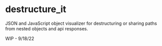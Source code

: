 # destructure_it

JSON and JavaScript object visualizer for destructuring or sharing paths from  nested objects and api responses.

WIP - 9/18/22
